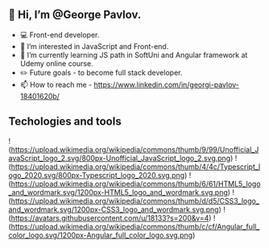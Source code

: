 ## **👋 Hi, I’m @George Pavlov.**
- 💻 Front-end developer.
- 👀 I’m interested in JavaScript and Front-end.
- 🌱 I’m currently learning JS path in SoftUni and Angular framework at Udemy online course.
- ✏️ Future goals - to become full stack developer.
- 📫 How to reach me - https://www.linkedin.com/in/georgi-pavlov-18401620b/

## **Techologies and tools**
!(https://upload.wikimedia.org/wikipedia/commons/thumb/9/99/Unofficial_JavaScript_logo_2.svg/800px-Unofficial_JavaScript_logo_2.svg.png) 
!(https://upload.wikimedia.org/wikipedia/commons/thumb/4/4c/Typescript_logo_2020.svg/800px-Typescript_logo_2020.svg.png) 
!(https://upload.wikimedia.org/wikipedia/commons/thumb/6/61/HTML5_logo_and_wordmark.svg/1200px-HTML5_logo_and_wordmark.svg.png) 
!(https://upload.wikimedia.org/wikipedia/commons/thumb/d/d5/CSS3_logo_and_wordmark.svg/1200px-CSS3_logo_and_wordmark.svg.png) 
!(https://avatars.githubusercontent.com/u/18133?s=200&v=4) 
!(https://upload.wikimedia.org/wikipedia/commons/thumb/c/cf/Angular_full_color_logo.svg/1200px-Angular_full_color_logo.svg.png)
